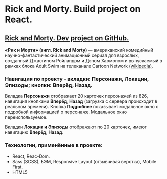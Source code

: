 # Rick and Morty. Build project on React.

## [Rick and Morty. Dev project on GitHub.](https://github.com/UglyGhoulChrist/RickAndMortyReactDev/)

**«Рик и Морти» (англ. Rick and Morty)** — американский комедийный научно-фантастический анимационный сериал для взрослых, созданный Джастином Ройландом и Дэном Хармоном и выпускаемый в рамках блока Adult Swim на телеканале Cartoon Network [(wikipedia)](https://ru.wikipedia.org/wiki/%D0%A0%D0%B8%D0%BA_%D0%B8_%D0%9C%D0%BE%D1%80%D1%82%D0%B8). 

### Навигация по проекту - вкладки: Персонажи, Локации, Эпизоды; кнопки: Вперёд, Назад.

Вкладка **Персонажи** отображает 20 карточек персонажей из 826, навигация кнопками **Вперёд**, **Назад** (загрузка с сервера происходит в реальном времени). Кнопка **Подробнее** показывает модальное окно с подробной информацией о персонаже. Модальное окно переиспользуемое.

Вкладки **Локации и Эпизоды** отображают по 20 карточек, имеют навигацию **Вперёд**, **Назад**.

### Технологии, применённые в проекте:

- React, Reac-Dom.
- Sass (SCSS), БЭМ, Responsive Layout (отзывчивая верстка), Mobile First.
- HTML5

